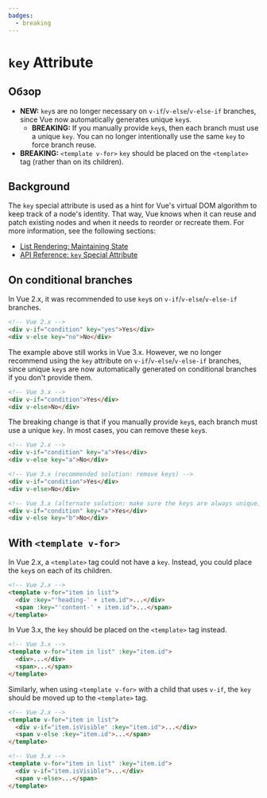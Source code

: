 ```yaml
---
badges:
  - breaking
---
```


# `key` Attribute <MigrationBadges :badges="$frontmatter.badges" />

## Обзор

- **NEW:** `key`s are no longer necessary on `v-if`/`v-else`/`v-else-if` branches, since Vue now automatically generates unique `key`s.
  - **BREAKING:** If you manually provide `key`s, then each branch must use a unique `key`. You can no longer intentionally use the same `key` to force branch reuse.
- **BREAKING:** `<template v-for>` `key` should be placed on the `<template>` tag (rather than on its children).

## Background

The `key` special attribute is used as a hint for Vue's virtual DOM algorithm to keep track of a node's identity. That way, Vue knows when it can reuse and patch existing nodes and when it needs to reorder or recreate them. For more information, see the following sections:

- [List Rendering: Maintaining State](https://vuejs.org/guide/essentials/list.html#maintaining-state-with-key)
- [API Reference: `key` Special Attribute](https://vuejs.org/api/built-in-special-attributes.html#key)

## On conditional branches

In Vue 2.x, it was recommended to use `key`s on `v-if`/`v-else`/`v-else-if` branches.

```html
<!-- Vue 2.x -->
<div v-if="condition" key="yes">Yes</div>
<div v-else key="no">No</div>
```

The example above still works in Vue 3.x. However, we no longer recommend using the `key` attribute on `v-if`/`v-else`/`v-else-if` branches, since unique `key`s are now automatically generated on conditional branches if you don't provide them.

```html
<!-- Vue 3.x -->
<div v-if="condition">Yes</div>
<div v-else>No</div>
```

The breaking change is that if you manually provide `key`s, each branch must use a unique `key`. In most cases, you can remove these `key`s.

```html
<!-- Vue 2.x -->
<div v-if="condition" key="a">Yes</div>
<div v-else key="a">No</div>

<!-- Vue 3.x (recommended solution: remove keys) -->
<div v-if="condition">Yes</div>
<div v-else>No</div>

<!-- Vue 3.x (alternate solution: make sure the keys are always unique) -->
<div v-if="condition" key="a">Yes</div>
<div v-else key="b">No</div>
```

## With `<template v-for>`

In Vue 2.x, a `<template>` tag could not have a `key`. Instead, you could place the `key`s on each of its children.

```html
<!-- Vue 2.x -->
<template v-for="item in list">
  <div :key="'heading-' + item.id">...</div>
  <span :key="'content-' + item.id">...</span>
</template>
```

In Vue 3.x, the `key` should be placed on the `<template>` tag instead.

```html
<!-- Vue 3.x -->
<template v-for="item in list" :key="item.id">
  <div>...</div>
  <span>...</span>
</template>
```

Similarly, when using `<template v-for>` with a child that uses `v-if`, the `key` should be moved up to the `<template>` tag.

```html
<!-- Vue 2.x -->
<template v-for="item in list">
  <div v-if="item.isVisible" :key="item.id">...</div>
  <span v-else :key="item.id">...</span>
</template>

<!-- Vue 3.x -->
<template v-for="item in list" :key="item.id">
  <div v-if="item.isVisible">...</div>
  <span v-else>...</span>
</template>
```
